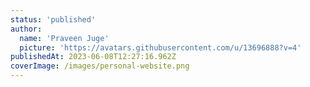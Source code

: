 ```yaml
---
status: 'published'
author:
  name: 'Praveen Juge'
  picture: 'https://avatars.githubusercontent.com/u/13696888?v=4'
publishedAt: 2023-06-08T12:27:16.962Z
coverImage: /images/personal-website.png
---
```

